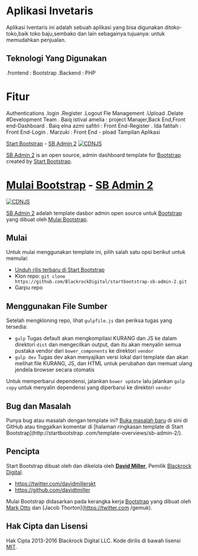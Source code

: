 # Aplikasi Invetaris 
  Aplikasi Iventaris ini adalah sebuah aplikasi yang bisa digunakan ditoko-toko,baik toko baju,sembako dan lain sebagainya.tujuanya: untuk memudahkan penjualan.
  

## Teknologi Yang Digunakan
  .frontend : Bootstrap
  .Backend  : PHP
# Fitur
Authentications
  .login
  .Register
  .Logout
Fle Management
  .Upload
  .Delate
#Development Team
 . Baiq istival amelia : project Manajer,Back End,Front end-Dashboard
 . Baiq elna azmi safitri : Front End-Register
 . Ida fatitah : Front End-Login
 . Marzuki : Front End - pload
Tampilan Aplikasi

[Start Bootstrap](http://startbootstrap.com/) - [SB Admin 2](http://startbootstrap.com/template-overviews/sb-admin-2/)
[![CDNJS](https://img.shields.io/cdnjs/v/startbootstrap-sb-admin-2.svg)](https://cdnjs.com/libraries/startbootstrap-sb-admin-2)

[SB Admin 2](http://startbootstrap.com/template-overviews/sb-admin-2/) is an open source, admin dashboard template for [Bootstrap](http://getbootstrap.com/) created by [Start Bootstrap](http://startbootstrap.com/).

# [Mulai Bootstrap](http://startbootstrap.com/) - [SB Admin 2](http://startbootstrap.com/template-overviews/sb-admin-2/)
[![CDNJS](https://img.shields.io/cdnjs/v/startbootstrap-sb-admin-2.svg)](https://cdnjs.com/libraries/startbootstrap-sb-admin-2)

[SB Admin 2](http://startbootstrap.com/template-overviews/sb-admin-2/) adalah template dasbor admin open source untuk [Bootstrap](http://getbootstrap.com/) yang dibuat oleh [ Mulai Bootstrap](http://startbootstrap.com/).

## Mulai

Untuk mulai menggunakan template ini, pilih salah satu opsi berikut untuk memulai:
* [Unduh rilis terbaru di Start Bootstrap](http://startbootstrap.com/template-overviews/sb-admin-2/)
* Klon repo: `git clone https://github.com/BlackrockDigital/startbootstrap-sb-admin-2.git`
* Garpu repo

## Menggunakan File Sumber

Setelah mengkloning repo, lihat `gulpfile.js` dan periksa tugas yang tersedia:
* `gulp` Tugas default akan mengkompilasi KURANG dan JS ke dalam direktori `dist` dan mengecilkan output, dan itu akan menyalin semua pustaka vendor dari `bower_components` ke direktori `vendor`
* `gulp dev` Tugas dev akan menyajikan versi lokal dari template dan akan melihat file KURANG, JS, dan HTML untuk perubahan dan memuat ulang jendela browser secara otomatis

Untuk memperbarui dependensi, jalankan `bower update` lalu jalankan `gulp copy` untuk menyalin dependensi yang diperbarui ke direktori `vendor`

## Bug dan Masalah

Punya bug atau masalah dengan template ini? [Buka masalah baru](https://github.com/BlackrockDigital/startbootstrap-sb-admin-2/issues) di sini di GitHub atau tinggalkan komentar di [halaman ringkasan template di Start Bootstrap](http://startbootstrap .com/template-overviews/sb-admin-2/).

## Pencipta

Start Bootstrap dibuat oleh dan dikelola oleh **[David Miller](http://davidmiller.io/)**, Pemilik [Blackrock Digital](http://blackrockdigital.io/).

* https://twitter.com/davidmillerskt
* https://github.com/davidtmiller

Mulai Bootstrap didasarkan pada kerangka kerja [Bootstrap](http://getbootstrap.com/) yang dibuat oleh [Mark Otto](https://twitter.com/mdo) dan [Jacob Thorton](https://twitter.com /gemuk).

## Hak Cipta dan Lisensi

Hak Cipta 2013-2016 Blackrock Digital LLC. Kode dirilis di bawah lisensi [MIT](https://github.com/BlackrockDigital/startbootstrap-sb-admin-2/blob/gh-pages/LICENSE).
